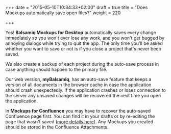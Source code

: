 +++
date = "2015-05-10T10:34:33+02:00"
draft = true
title = "Does Mockups automatically save open files?"
weight = 220

+++

Yes! **Balsamiq Mockups for Desktop** automatically saves every change immediately so you won't ever lose any work, and you won't get bugged by annoying dialogs while trying to quit the app. The only time you'll be asked whether you want to save or not is if you close a project that's never been saved.

We also create a backup of each project during the auto-save process in case anything should happen to the primary file.

Our web version, **myBalsamiq**, has an auto-save feature that keeps a version of all documents in the browser cache in case the application should crash unexpectedly. If the application crashes or loses connection to the server any unsaved changes will be recovered the next time you open the application.

In **Mockups for Confluence** you may have to recover the auto-saved Confluence page first. You can find it in your drafts or by re-editing the page that wasn't saved ([more details here](https://confluence.atlassian.com/display/CONF57/Working+with+Drafts)). Any Mockups you created should be stored in the Confluence Attachments.